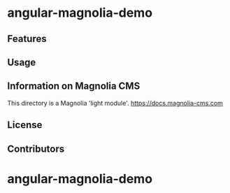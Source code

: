 # angular-magnolia-demo

<!--
Provide a one sentence description of what your light module
provides.
-->


## Features

<!--
Provide a list of the key features this module provides for content
authors, or whoever the primary user is. For a component template,
consider providing screenshots of the rendered component and the
component dialog.
-->


## Usage

<!--
Provide details about how a developer can make the component template,
or other features provided by the light module, available to content
authors.

This can include any special instructions about webresources or
availability. This could include instructions on 3rd party dependencies
such as jquery.

Describe how a template can be configured with parameters if
applicable.
-->


## Information on Magnolia CMS

This directory is a Magnolia 'light module'.
https://docs.magnolia-cms.com


## License


## Contributors
# angular-magnolia-demo
